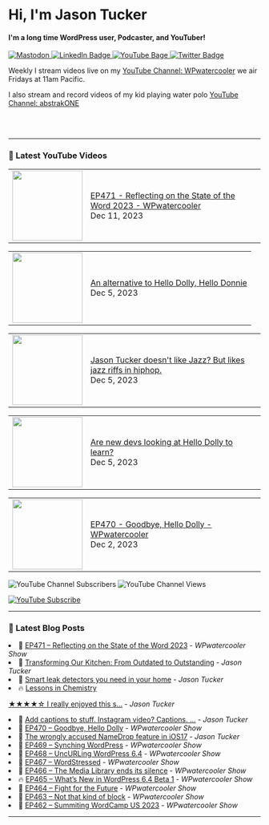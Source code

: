 # Hi, I'm Jason Tucker

#### I'm a long time WordPress user, Podcaster, and YouTuber!

<div id="badges">
  <a href="https://simian.rodeo/@jasontucker">
<img alt="Mastodon" src="https://img.shields.io/mastodon/follow/109265629430158597?domain=https%3A%2F%2Fsimian.rodeo&label=Follow%20%40jasontucker%40simianrodeo%20on%20Mastodon&logo=mastodon&style=for-the-badge">
  </a>
  <a href="https://linkedin.com/in/jasontucker">
    <img src="https://img.shields.io/badge/LinkedIn-blue?style=for-the-badge&logo=linkedin&logoColor=white" alt="LinkedIn Badge"/>
  </a>
  <a href="https://youtube.com/wpwatercooler">
    <img src="https://img.shields.io/youtube/channel/views/UCJwt6pUOwhJgmcJ9j-uS5Jw?label=YouTube&logo=YOUTUBE&style=for-the-badge" alt="YouTube Bage">
  </a>
  <a href="https://twitter.com/jasontucker">
    <img src="https://img.shields.io/badge/Twitter-grey?style=for-the-badge&logo=twitter&logoColor=white" alt="Twitter Badge"/>
  </a>
</div>


Weekly I stream videos live on my [YouTube Channel: WPwatercooler](https://youtube.com/wpwatercooler) we air Fridays at 11am Pacific.

I also stream and record videos of my kid playing water polo [YouTube Channel: abstrakONE](https://youtube.com/abstrakone)



<br />
<br />

---

### 🎥 Latest YouTube Videos

<!-- YOUTUBE:START --><table><tr><td><a href="https://www.youtube.com/watch?v=L84POtiBtxY"><img width="140px" src="https://i.ytimg.com/vi/L84POtiBtxY/mqdefault.jpg"></a></td>
<td><a href="https://www.youtube.com/watch?v=L84POtiBtxY">EP471 - Reflecting on the State of the Word 2023 - WPwatercooler</a><br/>Dec 11, 2023</td></tr></table>
<table><tr><td><a href="https://www.youtube.com/watch?v=a6wXhbpj5Mc"><img width="140px" src="https://i.ytimg.com/vi/a6wXhbpj5Mc/mqdefault.jpg"></a></td>
<td><a href="https://www.youtube.com/watch?v=a6wXhbpj5Mc">An alternative to Hello Dolly, Hello Donnie</a><br/>Dec 5, 2023</td></tr></table>
<table><tr><td><a href="https://www.youtube.com/watch?v=N8yHt8Tzy-I"><img width="140px" src="https://i.ytimg.com/vi/N8yHt8Tzy-I/mqdefault.jpg"></a></td>
<td><a href="https://www.youtube.com/watch?v=N8yHt8Tzy-I">Jason Tucker doesn&#39;t like Jazz? But likes jazz riffs in hiphop.</a><br/>Dec 5, 2023</td></tr></table>
<table><tr><td><a href="https://www.youtube.com/watch?v=8vEqPjLQI0M"><img width="140px" src="https://i.ytimg.com/vi/8vEqPjLQI0M/mqdefault.jpg"></a></td>
<td><a href="https://www.youtube.com/watch?v=8vEqPjLQI0M">Are new devs looking at Hello Dolly to learn?</a><br/>Dec 5, 2023</td></tr></table>
<table><tr><td><a href="https://www.youtube.com/watch?v=3s_xRRzVxdg"><img width="140px" src="https://i.ytimg.com/vi/3s_xRRzVxdg/mqdefault.jpg"></a></td>
<td><a href="https://www.youtube.com/watch?v=3s_xRRzVxdg">EP470 - Goodbye, Hello Dolly - WPwatercooler</a><br/>Dec 2, 2023</td></tr></table>
<!-- YOUTUBE:END -->


![YouTube Channel Subscribers](https://img.shields.io/youtube/channel/subscribers/UCJwt6pUOwhJgmcJ9j-uS5Jw?style=social)
![YouTube Channel Views](https://img.shields.io/youtube/channel/views/UCJwt6pUOwhJgmcJ9j-uS5Jw?style=social)
<br />

[![YouTube Subscribe](https://img.shields.io/badge/YouTube_@wpwatercooler-SUBSCRIBE-red?logo=youtube&style=for-the-badge&logoColor=red)](https://www.youtube.com/wpwatercooler?sub_confirmation=1) 




---

### 📑 Latest Blog Posts

<!-- BLOG-POST-LIST:START --><li>🚀 <a href='https://wpwatercooler.com/wpwatercooler/ep471-reflecting-on-the-state-of-the-word-2023/'>EP471 – Reflecting on the State of the Word 2023</a> - <em>WPwatercooler Show</em></li><li>💫 <a href='https://jasontucker.blog/2023/12/10/transforming-our-kitchen.html'>Transforming Our Kitchen: From Outdated to Outstanding</a> - <em>Jason Tucker</em></li><li>🚀 <a href='https://jasontucker.blog/2023/12/04/smart-leak-detectors.html'>Smart leak detectors you need in your home</a> - <em>Jason Tucker</em></li><li>🔥 <a href='https://jasontucker.blog/2023/11/29/lessons-in-chemistry.html'>Lessons in Chemistry
★★★★☆
I really enjoyed this s...</a> - <em>Jason Tucker</em></li><li>💫 <a href='https://jasontucker.blog/2023/11/28/add-captions-to.html'>Add captions to stuff. Instagram video? Captions. ...</a> - <em>Jason Tucker</em></li><li>💯 <a href='https://wpwatercooler.com/wpwatercooler/ep470-goodbye-hello-dolly/'>EP470 – Goodbye, Hello Dolly</a> - <em>WPwatercooler Show</em></li><li>🚀 <a href='https://jasontucker.blog/2023/11/27/the-wrongly-accused.html'>The wrongly accused NameDrop feature in iOS17</a> - <em>Jason Tucker</em></li><li>💫 <a href='https://wpwatercooler.com/wpwatercooler/ep469-synching-wordpress/'>EP469 – Synching WordPress</a> - <em>WPwatercooler Show</em></li><li>💯 <a href='https://wpwatercooler.com/wpwatercooler/ep468-uncurling-wordpress-6-4/'>EP468 – UncURLing WordPress 6.4</a> - <em>WPwatercooler Show</em></li><li>🚀 <a href='https://wpwatercooler.com/wpwatercooler/ep467-wordstressed/'>EP467 – WordStressed</a> - <em>WPwatercooler Show</em></li><li>💫 <a href='https://wpwatercooler.com/wpwatercooler/ep466-the-media-library-ends-its-silence/'>EP466 – The Media Library ends its silence</a> - <em>WPwatercooler Show</em></li><li>🔥 <a href='https://wpwatercooler.com/wpwatercooler/ep465-whats-new-in-wordpress-6-4-beta-1/'>EP465 – What’s New in WordPress 6.4 Beta 1</a> - <em>WPwatercooler Show</em></li><li>💯 <a href='https://wpwatercooler.com/wpwatercooler/ep464-fight-for-the-future/'>EP464 – Fight for the Future</a> - <em>WPwatercooler Show</em></li><li>🚀 <a href='https://wpwatercooler.com/wpwatercooler/ep463-not-that-kind-of-block/'>EP463 – Not that kind of block</a> - <em>WPwatercooler Show</em></li><li>💫 <a href='https://wpwatercooler.com/wpwatercooler/ep462-summiting-wordcamp-us-2023/'>EP462 – Summiting WordCamp US 2023</a> - <em>WPwatercooler Show</em></li><!-- BLOG-POST-LIST:END -->


---
